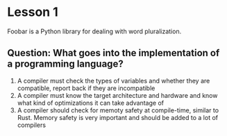 # Lesson 1

Foobar is a Python library for dealing with word pluralization.

## Question: What goes into the implementation of a programming language?

1. A compiler must check the types of variables and whether they are compatible, report back if they are incompatible
2. A compiler must know the target architecture and hardware and know what kind of optimizations it can take advantage of
3. A compiler should check for memoty safety at compile-time, similar to Rust. Memory safety is very important and should be added to a lot of compilers
